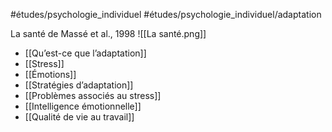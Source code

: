 #études/psychologie_individuel 
#études/psychologie_individuel/adaptation

La santé  de Massé et al., 1998
![[La santé.png]]

- [[Qu’est-ce que l’adaptation]]
- [[Stress]]
- [[Émotions]]
- [[Stratégies d’adaptation]]
- [[Problèmes associés au stress]]
- [[Intelligence émotionnelle]]
- [[Qualité de vie au travail]]

